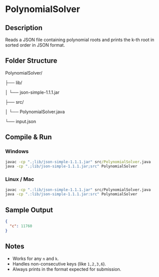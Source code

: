 # PolynomialSolver

## Description
Reads a JSON file containing polynomial roots and prints the k-th root in sorted order in JSON format.

## Folder Structure

PolynomialSolver/

├── lib/

│   └── json-simple-1.1.1.jar

├── src/

│   └── PolynomialSolver.java

└── input.json



## Compile & Run

### Windows
```cmd
javac -cp ".;lib/json-simple-1.1.1.jar" src/PolynomialSolver.java
java -cp ".;lib/json-simple-1.1.1.jar;src" PolynomialSolver
````

### Linux / Mac

```bash
javac -cp ".:lib/json-simple-1.1.1.jar" src/PolynomialSolver.java
java -cp ".:lib/json-simple-1.1.1.jar:src" PolynomialSolver
```

## Sample Output

```json
{
  "c": 11760
}
```

## Notes

* Works for any `n` and `k`.
* Handles non-consecutive keys (like `1,2,3,6`).
* Always prints in the format expected for submission.




